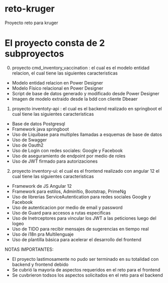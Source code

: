 # reto-kruger
Proyecto reto para kruger

# El proyecto consta de 2 subproyectos
0. proyecto cmd_inventory_vaccination : el cual es el modelo entidad relacion, el cual tiene las siguientes caracteristicas
- Modelo entidad relacion en Power Designer
- Modelo Físico relacional en Power Designer
- Script de base de datos generado y modificado desde Power Designer
- Imagen de modelo extraido desde la bdd con cliente Dbeaer

1. proyecto inventoty-api : el cual es el backend realizado en springboot el cual tiene las siguientes caracteristicas
- Base de datos Postgresql
- Framework java springboot
- Uso de Liquibase para multiples llamadas a esquemas de base de datos
- Uso de Swagger
- Uso de Oauth2
- Uso de Login con redes sociales: Google y Facebook
- Uso de aseguramiento de endpoint por medio de roles
- Uso de JWT firmado para autorizaciones

2. proyecto inventory-ui: el cual  es el frontend realizado con angular 12 el cual tiene las siguientes caracteristicas
- Framework de JS Angular 12
- Framework para estilos, Adminltio, Bootstrap, PrimeNg
- Uso de librerias ServiceAutentication para redes sociales Google y Facebook
- Uso de autenticacion por medio de email y password
- Uso de Guard para accesos a rutas especificas
- Uso de Inetrceptores para vincular los JWT a las peticiones luego del logeo
- Uso de TIDO para recibir mensajes de sugerencias en tiempo real
- Uso de i18n pra Multilenguaje
- Uso de plantilla básica para acelerar el desarrollo del frontend

NOTAS IMPORTANTES:
- El proyecto lastimosamente no pudo ser terminado en su totalidad con backend y frontend debido
- Se cubrió la mayoría de aspectos requeridos en el reto para el frontend
- Se cuvbrieron todsos los aspectos solicitados en el reto para el backend

